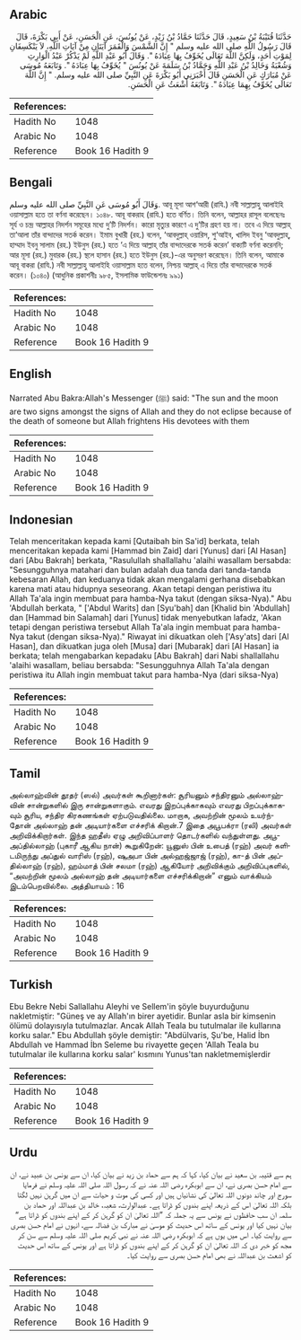 ## Arabic


<div dir="rtl" lang="ar" style={{fontSize:'larger',backgroundColor:'#f8f9fa',padding:20}}>
حَدَّثَنَا قُتَيْبَةُ بْنُ سَعِيدٍ، قَالَ حَدَّثَنَا حَمَّادُ بْنُ زَيْدٍ، عَنْ يُونُسَ، عَنِ الْحَسَنِ، عَنْ أَبِي بَكْرَةَ، قَالَ قَالَ رَسُولُ اللَّهِ صلى الله عليه وسلم ‏"‏ إِنَّ الشَّمْسَ وَالْقَمَرَ آيَتَانِ مِنْ آيَاتِ اللَّهِ، لاَ يَنْكَسِفَانِ لِمَوْتِ أَحَدٍ، وَلَكِنَّ اللَّهَ تَعَالَى يُخَوِّفُ بِهَا عِبَادَهُ ‏"‏‏.‏ وَقَالَ أَبُو عَبْدِ اللَّهِ لَمْ يَذْكُرْ عَبْدُ الْوَارِثِ وَشُعْبَةُ وَخَالِدُ بْنُ عَبْدِ اللَّهِ وَحَمَّادُ بْنُ سَلَمَةَ عَنْ يُونُسَ ‏"‏ يُخَوِّفُ بِهَا عِبَادَهُ ‏"‏‏.‏ وَتَابَعَهُ مُوسَى عَنْ مُبَارَكٍ عَنِ الْحَسَنِ قَالَ أَخْبَرَنِي أَبُو بَكْرَةَ عَنِ النَّبِيِّ صلى الله عليه وسلم‏.‏ ‏"‏ إِنَّ اللَّهَ تَعَالَى يُخَوِّفُ بِهِمَا عِبَادَهُ ‏"‏‏.‏ وَتَابَعَهُ أَشْعَثُ عَنِ الْحَسَنِ‏.‏
</div>
<div style={{backgroundColor:'#f8f9fa',padding:20, marginBottom: 10}}><table> <thead> <tr> <th>References:</th> <th></th> </tr> </thead> <tbody><tr><td>Hadith No</td><td>1048</td></tr><tr><td>Arabic No</td><td>1048</td></tr><tr><td>Reference</td><td>Book 16 Hadith 9</td></tr></tbody></table></div>

## Bengali


<div dir="ltr" lang="bn" style={{fontSize:'larger',backgroundColor:'#f8f9fa',padding:20}}>
وَقَالَ أَبُو مُوسَى عَنِ النَّبِيِّ صلى الله عليه وسلم. আবূ মূসা আশ‘আরী (রাযি.) নবী সাল্লাল্লাহু আলাইহি ওয়াসাল্লাম হতে তা বর্ণনা করেছেন। ১০৪৮. আবূ বাকরাহ (রাযি.) হতে বর্ণিত। তিনি বলেন, আল্লাহর রাসূল বলেছেনঃ সূর্য ও চন্দ্র আল্লাহর নিদর্শন সমূহের মধ্যে দু’টি নিদর্শন। কারো মৃত্যুর কারণে এ দু’টির গ্রহণ হয় না। তবে এ দিয়ে আল্লাহ্ তা‘আলা তাঁর বান্দাদের সতর্ক করেন। ইমাম বুখারী (রহ.) বলেন, ‘আবদুল্লাহ্ ওয়ারিস, শু‘আইব, খালিদ ইবনু ‘আবদুল্লাহ্, হাম্মাদ ইবনু সালাম (রহ.) ইউনুস (রহ.) হতে ‘এ দিয়ে আল্লাহ্ তাঁর বান্দাদেরকে সতর্ক করেন’ বাক্যটি বর্ণনা করেননি; আর মূসা (রহ.) মুবারক (রহ.) স্থলে হাসান (রহ.) হতে ইউনুস (রহ.)-এর অনুসরণ করেছেন। তিনি বলেন, আমাকে আবূ বাকরা (রাযি.) নবী সাল্লাল্লাহু আলাইহি ওয়াসাল্লাম হতে বলেন, নিশ্চয় আল্লাহ্ এ দিয়ে তাঁর বান্দাদেরকে সতর্ক করেন। (১০৪০) (আধুনিক প্রকাশনীঃ ৯৮৫, ইসলামিক ফাউন্ডেশনঃ ৯৯১)
</div>
<div style={{backgroundColor:'#f8f9fa',padding:20, marginBottom: 10}}><table> <thead> <tr> <th>References:</th> <th></th> </tr> </thead> <tbody><tr><td>Hadith No</td><td>1048</td></tr><tr><td>Arabic No</td><td>1048</td></tr><tr><td>Reference</td><td>Book 16 Hadith 9</td></tr></tbody></table></div>

## English


<div dir="ltr" lang="en" style={{fontSize:'larger',backgroundColor:'#f8f9fa',padding:20}}>
Narrated Abu Bakra:Allah's Messenger (ﷺ) said: "The sun and the moon are two signs amongst the signs of Allah and they do not eclipse because of the death of someone but Allah frightens His devotees with them
</div>
<div style={{backgroundColor:'#f8f9fa',padding:20, marginBottom: 10}}><table> <thead> <tr> <th>References:</th> <th></th> </tr> </thead> <tbody><tr><td>Hadith No</td><td>1048</td></tr><tr><td>Arabic No</td><td>1048</td></tr><tr><td>Reference</td><td>Book 16 Hadith 9</td></tr></tbody></table></div>

## Indonesian


<div dir="ltr" lang="id" style={{fontSize:'larger',backgroundColor:'#f8f9fa',padding:20}}>
Telah menceritakan kepada kami [Qutaibah bin Sa'id] berkata, telah menceritakan kepada kami [Hammad bin Zaid] dari [Yunus] dari [Al Hasan] dari [Abu Bakrah] berkata, "Rasulullah shallallahu 'alaihi wasallam bersabda: "Sesungguhnya matahari dan bulan adalah dua tanda dari tanda-tanda kebesaran Allah, dan keduanya tidak akan mengalami gerhana disebabkan karena mati atau hidupnya seseorang. Akan tetapi dengan peristiwa itu Allah Ta'ala ingin membuat para hamba-Nya takut (dengan siksa-Nya)." Abu 'Abdullah berkata, " ['Abdul Warits] dan [Syu'bah] dan [Khalid bin 'Abdullah] dan [Hammad bin Salamah] dari [Yunus] tidak menyebutkan lafadz, 'Akan tetapi dengan peristiwa tersebut Allah Ta'ala ingin membuat para hamba-Nya takut (dengan siksa-Nya)." Riwayat ini dikuatkan oleh ['Asy'ats] dari [Al Hasan], dan dikuatkan juga oleh [Musa] dari [Mubarak] dari [Al Hasan] ia berkata; telah mengabarkan kepadaku [Abu Bakrah] dari Nabi shallallahu 'alaihi wasallam, beliau bersabda: "Sesungguhnya Allah Ta'ala dengan peristiwa itu Allah ingin membuat takut para hamba-Nya (dari siksa-Nya)
</div>
<div style={{backgroundColor:'#f8f9fa',padding:20, marginBottom: 10}}><table> <thead> <tr> <th>References:</th> <th></th> </tr> </thead> <tbody><tr><td>Hadith No</td><td>1048</td></tr><tr><td>Arabic No</td><td>1048</td></tr><tr><td>Reference</td><td>Book 16 Hadith 9</td></tr></tbody></table></div>

## Tamil


<div dir="ltr" lang="ta" style={{fontSize:'larger',backgroundColor:'#f8f9fa',padding:20}}>
அல்லாஹ்வின் தூதர் (ஸல்) அவர்கள் கூறினார்கள்: சூரியனும் சந்திரனும் அல்லாஹ்வின் சான்றுகளில் இரு சான்றுகளாகும். எவரது இறப்புக்காகவும் எவரது பிறப்புக்காகவும் சூரிய, சந்திர கிரகணங்கள் ஏற்படுவதில்லை. மாறாக, அவற்றின் மூலம் உயர்ந்தோன் அல்லாஹ் தன் அடியார்களை எச்சரிக் கிறான்.7 இதை அபூபக்ரா (ரலி) அவர்கள் அறிவிக்கிறார்கள். இந்த ஹதீஸ் ஏழு அறிவிப்பாளர் தொடர்களில் வந்துள்ளது. அபூஅப்தில்லாஹ் (புகாரீ ஆகிய நான்) கூறுகிறேன்: யூனுஸ் பின் உபைத் (ரஹ்) அவர் களிடமிருந்து அப்துல் வாரிஸ் (ரஹ்), ஷுஅபா பின் அல்ஹஜ்ஜாஜ் (ரஹ்), கா-த் பின் அப்தில்லாஹ் (ரஹ்), ஹம்மாத் பின் சலமா (ரஹ்) ஆகியோர் அறிவிக்கும் அறிவிப்புகளில், “அவற்றின் மூலம் அல்லாஹ் தன் அடியார்களை எச்சரிக்கிறான்” எனும் வாக்கியம் இடம்பெறவில்லை. அத்தியாயம் : 16
</div>
<div style={{backgroundColor:'#f8f9fa',padding:20, marginBottom: 10}}><table> <thead> <tr> <th>References:</th> <th></th> </tr> </thead> <tbody><tr><td>Hadith No</td><td>1048</td></tr><tr><td>Arabic No</td><td>1048</td></tr><tr><td>Reference</td><td>Book 16 Hadith 9</td></tr></tbody></table></div>

## Turkish


<div dir="ltr" lang="tr" style={{fontSize:'larger',backgroundColor:'#f8f9fa',padding:20}}>
Ebu Bekre Nebi Sallallahu Aleyhi ve Sellem'in şöyle buyurduğunu nakletmiştir: "Güneş ve ay Allah'ın birer ayetidir. Bunlar asla bir kimsenin ölümü dolayısıyla tutulmazlar. Ancak Allah Teala bu tutulmalar ile kullarına korku salar." Ebu Abdullah şöyle demiştir: "Abdülvaris, Şu'be, Halid İbn Abdullah ve Hammad İbn Seleme bu rivayette geçen 'Allah Teala bu tutulmalar ile kullarına korku salar' kısmını Yunus'tan nakletmemişlerdir
</div>
<div style={{backgroundColor:'#f8f9fa',padding:20, marginBottom: 10}}><table> <thead> <tr> <th>References:</th> <th></th> </tr> </thead> <tbody><tr><td>Hadith No</td><td>1048</td></tr><tr><td>Arabic No</td><td>1048</td></tr><tr><td>Reference</td><td>Book 16 Hadith 9</td></tr></tbody></table></div>

## Urdu


<div dir="rtl" lang="ur" style={{fontSize:'larger',backgroundColor:'#f8f9fa',padding:20}}>
ہم سے قتیبہ بن سعید نے بیان کیا، کہا کہ ہم سے حماد بن زید نے بیان کیا، ان سے یونس بن عبید نے، ان سے امام حسن بصری نے، ان سے ابوبکرہ رضی اللہ عنہ نے کہ رسول اللہ صلی اللہ علیہ وسلم نے فرمایا سورج اور چاند دونوں اللہ تعالیٰ کی نشانیاں ہیں اور کسی کی موت و حیات سے ان میں گرہن نہیں لگتا بلکہ اللہ تعالیٰ اس کے ذریعہ اپنے بندوں کو ڈراتا ہے۔ عبدالوارث، شعبہ، خالد بن عبداللہ اور حماد بن سلمہ ان سب حافظوں نے یونس سے یہ جملہ کہ ”اللہ تعالیٰ ان کو گرہن کر کے اپنے بندوں کو ڈراتا ہے“ بیان نہیں کیا اور یونس کے ساتھ اس حدیث کو موسیٰ نے مبارک بن فضالہ سے، انہوں نے امام حسن بصری سے روایت کیا۔ اس میں یوں ہے کہ ابوبکرہ رضی اللہ عنہ نے نبی کریم صلی اللہ علیہ وسلم سے سن کر مجھ کو خبر دی کہ اللہ تعالیٰ ان کو گرہن کر کے اپنے بندوں کو ڈراتا ہے اور یونس کے ساتھ اس حدیث کو اشعث بن عبداللہ نے بھی امام حسن بصری سے روایت کیا۔
</div>
<div style={{backgroundColor:'#f8f9fa',padding:20, marginBottom: 10}}><table> <thead> <tr> <th>References:</th> <th></th> </tr> </thead> <tbody><tr><td>Hadith No</td><td>1048</td></tr><tr><td>Arabic No</td><td>1048</td></tr><tr><td>Reference</td><td>Book 16 Hadith 9</td></tr></tbody></table></div>
